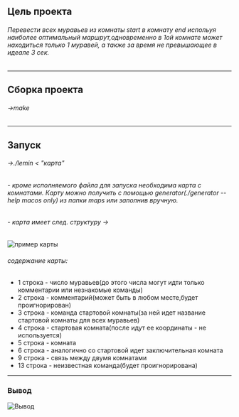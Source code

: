 ## Цель проекта
###### Перевести всех муравьев из комнаты start в комнату end испольуя наиболее оптимальный маршрут,одновременно в 1ой комнате может находиться только 1 муравей, а также за время не превышающее в идеале 3 сек.

____

## Сборка проекта
###### ->make
____

## Запуск
###### ->./lemin < "карта"

###### - кроме исполняемого файла для запуска необходима карта с комнатами. Карту можно получить с помощью generator(./generator --help  macos only) из папки maps или заполнив вручную.
###### - карта имеет след. структуру ->
![](https://i.imgur.com/rrMKaNZ.png "пример карты")
###### содержание карты:
- 1 строка - число муравьев(до этого числа могут идти только комментарии или незнакомые команды)
- 2 строка - комментарий(может быть в любом месте,будет проигнорирован)
- 3 строка - команда стартовой комнаты(за ней идет название стартовой комнаты для всех муравьев)
- 4 строка - стартовая комната(после идут ее координаты - не используется)
- 5 строка - комната
- 6 строка - аналогично со стартовой идет заключительная комната
- 9 строка - связь между двумя комнатами
- 13 строка - неизвестная команда(будет проигнорирована)
____

### Вывод
![](https://i.imgur.com/RMdH0og.png "Вывод")
